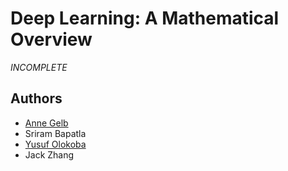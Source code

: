 # Deep Learning: A Mathematical Overview
*INCOMPLETE*

## Authors
- [Anne Gelb](mailto:annegelb@math.dartmouth.edu)
- Sriram Bapatla
- [Yusuf Olokoba](mailto:yusuf@cs.dartmouth.edu)
- Jack Zhang
